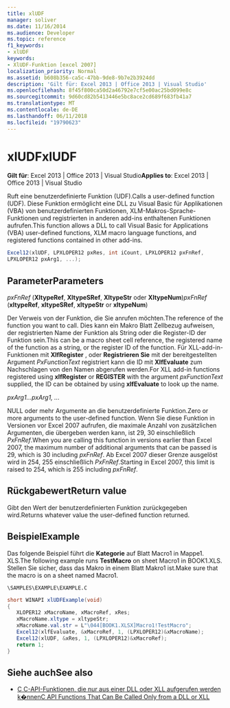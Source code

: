 ```yaml
---
title: xlUDF
manager: soliver
ms.date: 11/16/2014
ms.audience: Developer
ms.topic: reference
f1_keywords:
- xlUDF
keywords:
- XlUDF-Funktion [excel 2007]
localization_priority: Normal
ms.assetid: b608b356-ca5c-47bb-9de8-9b7e2b3924dd
description: 'Gilt für: Excel 2013 | Office 2013 | Visual Studio'
ms.openlocfilehash: 8f45f800ca50d2a46792e7cf5e00ac25bd099e8c
ms.sourcegitcommit: 9d60cd82b5413446e5bc8ace2cd689f683fb41a7
ms.translationtype: MT
ms.contentlocale: de-DE
ms.lasthandoff: 06/11/2018
ms.locfileid: "19790623"
---
```

# <a name="xludf"></a><span data-ttu-id="c7d9f-104">xlUDF</span><span class="sxs-lookup"><span data-stu-id="c7d9f-104">xlUDF</span></span>

<span data-ttu-id="c7d9f-105">**Gilt für**: Excel 2013 | Office 2013 | Visual Studio</span><span class="sxs-lookup"><span data-stu-id="c7d9f-105">**Applies to**: Excel 2013 | Office 2013 | Visual Studio</span></span> 
  
<span data-ttu-id="c7d9f-106">Ruft eine benutzerdefinierte Funktion (UDF).</span><span class="sxs-lookup"><span data-stu-id="c7d9f-106">Calls a user-defined function (UDF).</span></span> <span data-ttu-id="c7d9f-107">Diese Funktion ermöglicht eine DLL zu Visual Basic für Applikationen (VBA) von benutzerdefinierten Funktionen, XLM-Makros-Sprache-Funktionen und registrierten in anderen add-ins enthaltenen Funktionen aufrufen.</span><span class="sxs-lookup"><span data-stu-id="c7d9f-107">This function allows a DLL to call Visual Basic for Applications (VBA) user-defined functions, XLM macro language functions, and registered functions contained in other add-ins.</span></span>
  
```cs
Excel12(xlUDF, LPXLOPER12 pxRes, int iCount, LPXLOPER12 pxFnRef,
LPXLOPER12 pxArg1, ...);
```

## <a name="parameters"></a><span data-ttu-id="c7d9f-108">Parameter</span><span class="sxs-lookup"><span data-stu-id="c7d9f-108">Parameters</span></span>

<span data-ttu-id="c7d9f-109">_pxFnRef_ (**XltypeRef**, **XltypeSRef**, **XltypeStr** oder **XltypeNum**)</span><span class="sxs-lookup"><span data-stu-id="c7d9f-109">_pxFnRef_ (**xltypeRef**, **xltypeSRef**, **xltypeStr** or **xltypeNum**)</span></span>
  
<span data-ttu-id="c7d9f-110">Der Verweis von der Funktion, die Sie anrufen möchten.</span><span class="sxs-lookup"><span data-stu-id="c7d9f-110">The reference of the function you want to call.</span></span> <span data-ttu-id="c7d9f-111">Dies kann ein Makro Blatt Zellbezug aufweisen, der registrierten Name der Funktion als String oder die Register-ID der Funktion sein.</span><span class="sxs-lookup"><span data-stu-id="c7d9f-111">This can be a macro sheet cell reference, the registered name of the function as a string, or the register ID of the function.</span></span> <span data-ttu-id="c7d9f-112">Für XLL-add-in-Funktionen mit **XlfRegister** , oder **Registrieren Sie** mit der bereitgestellten Argument _PxFunctionText_ registriert kann die ID mit **XlfEvaluate** zum Nachschlagen von den Namen abgerufen werden.</span><span class="sxs-lookup"><span data-stu-id="c7d9f-112">For XLL add-in functions registered using **xlfRegister** or **REGISTER** with the argument  _pxFunctionText_ supplied, the ID can be obtained by using **xlfEvaluate** to look up the name.</span></span> 
  
<span data-ttu-id="c7d9f-113">_pxArg1..._</span><span class="sxs-lookup"><span data-stu-id="c7d9f-113">_pxArg1, ..._</span></span>
  
<span data-ttu-id="c7d9f-114">NULL oder mehr Argumente an die benutzerdefinierte Funktion.</span><span class="sxs-lookup"><span data-stu-id="c7d9f-114">Zero or more arguments to the user-defined function.</span></span> <span data-ttu-id="c7d9f-115">Wenn Sie diese Funktion in Versionen vor Excel 2007 aufrufen, die maximale Anzahl von zusätzlichen Argumenten, die übergeben werden kann, ist 29, 30 einschließlich _PxFnRef_.</span><span class="sxs-lookup"><span data-stu-id="c7d9f-115">When you are calling this function in versions earlier than Excel 2007, the maximum number of additional arguments that can be passed is 29, which is 30 including  _pxFnRef_.</span></span> <span data-ttu-id="c7d9f-116">Ab Excel 2007 dieser Grenze ausgelöst wird in 254, 255 einschließlich _PxFnRef_.</span><span class="sxs-lookup"><span data-stu-id="c7d9f-116">Starting in Excel 2007, this limit is raised to 254, which is 255 including  _pxFnRef_.</span></span>
  
## <a name="return-value"></a><span data-ttu-id="c7d9f-117">Rückgabewert</span><span class="sxs-lookup"><span data-stu-id="c7d9f-117">Return value</span></span>

<span data-ttu-id="c7d9f-118">Gibt den Wert der benutzerdefinierten Funktion zurückgegeben wird.</span><span class="sxs-lookup"><span data-stu-id="c7d9f-118">Returns whatever value the user-defined function returned.</span></span>
  
## <a name="example"></a><span data-ttu-id="c7d9f-119">Beispiel</span><span class="sxs-lookup"><span data-stu-id="c7d9f-119">Example</span></span>

<span data-ttu-id="c7d9f-120">Das folgende Beispiel führt die **Kategorie** auf Blatt Macro1 in Mappe1. XLS.</span><span class="sxs-lookup"><span data-stu-id="c7d9f-120">The following example runs **TestMacro** on sheet Macro1 in BOOK1.XLS.</span></span> <span data-ttu-id="c7d9f-121">Stellen Sie sicher, dass das Makro in einem Blatt Makro1 ist.</span><span class="sxs-lookup"><span data-stu-id="c7d9f-121">Make sure that the macro is on a sheet named Macro1.</span></span> 
  
`\SAMPLES\EXAMPLE\EXAMPLE.C`
  
```cs
short WINAPI xlUDFExample(void)
{       
   XLOPER12 xMacroName, xMacroRef, xRes;
   xMacroName.xltype = xltypeStr;
   xMacroName.val.str = L"\044[BOOK1.XLSX]Macro1!TestMacro";
   Excel12(xlfEvaluate, &xMacroRef, 1, (LPXLOPER12)&xMacroName);
   Excel12(xlUDF, &xRes, 1, (LPXLOPER12)&xMacroRef);
   return 1;
}
```

## <a name="see-also"></a><span data-ttu-id="c7d9f-122">Siehe auch</span><span class="sxs-lookup"><span data-stu-id="c7d9f-122">See also</span></span>

- [<span data-ttu-id="c7d9f-123">C C-API-Funktionen, die nur aus einer DLL oder XLL aufgerufen werden k�nnen</span><span class="sxs-lookup"><span data-stu-id="c7d9f-123">C API Functions That Can Be Called Only from a DLL or XLL</span></span>](c-api-functions-that-can-be-called-only-from-a-dll-or-xll.md)

